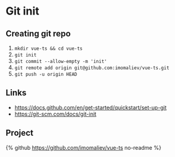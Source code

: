 # Git init

## Creating git repo

1. `mkdir vue-ts && cd vue-ts`
1. `git init`
1. `git commit --allow-empty -m 'init'`
1. `git remote add origin git@github.com:imomaliev/vue-ts.git`
1. `git push -u origin HEAD`

## Links

-   https://docs.github.com/en/get-started/quickstart/set-up-git
-   https://git-scm.com/docs/git-init

## Project

{% github https://github.com/imomaliev/vue-ts no-readme %}
